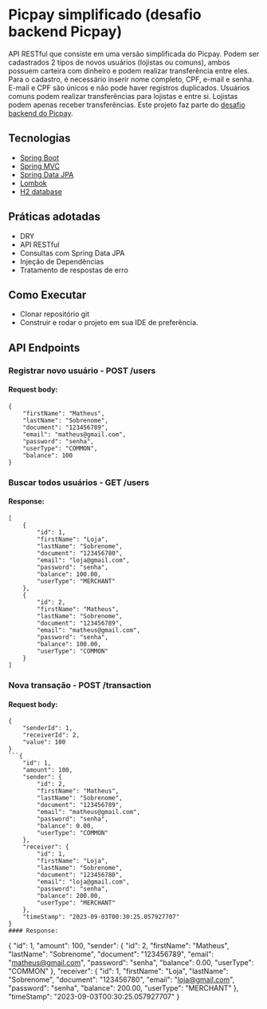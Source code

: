 # Picpay simplificado (desafio backend Picpay)


API RESTful que consiste em uma versão simplificada do Picpay. Podem ser cadastrados 2 tipos de novos usuários (lojistas ou comuns), ambos possuem carteira com dinheiro e podem realizar transferência entre eles. Para o cadastro, é necessário inserir nome completo, CPF, e-mail e senha. E-mail e CPF são únicos e não pode haver registros duplicados. Usuários comuns podem realizar transferências para lojistas e entre si. Lojistas podem apenas receber transferências. Este projeto faz parte do [desafio backend do Picpay](https://github.com/PicPay/picpay-desafio-backend).

## Tecnologias
 
- [Spring Boot](https://spring.io/projects/spring-boot)
- [Spring MVC](https://docs.spring.io/spring-framework/reference/web/webmvc.html)
- [Spring Data JPA](https://spring.io/projects/spring-data-jpa)
- [Lombok](https://projectlombok.org/)
- [H2 database](https://www.h2database.com/html/main.html)

## Práticas adotadas

- DRY
- API RESTful
- Consultas com Spring Data JPA
- Injeção de Dependências
- Tratamento de respostas de erro

## Como Executar

- Clonar repositório git
- Construir e rodar o projeto em sua IDE de preferência.


## API Endpoints

### Registrar novo usuário - POST /users
#### Request body:
```
{
    "firstName": "Matheus",
    "lastName": "Sobrenome",
    "document": "123456789",
    "email": "matheus@gmail.com",
    "password": "senha",
    "userType": "COMMON",
    "balance": 100
}
```
### Buscar todos usuários - GET /users
#### Response:
```
[
    {
        "id": 1,
        "firstName": "Loja",
        "lastName": "Sobrenome",
        "document": "123456780",
        "email": "loja@gmail.com",
        "password": "senha",
        "balance": 100.00,
        "userType": "MERCHANT"
    },
    {
        "id": 2,
        "firstName": "Matheus",
        "lastName": "Sobrenome",
        "document": "123456789",
        "email": "matheus@gmail.com",
        "password": "senha",
        "balance": 100.00,
        "userType": "COMMON"
    }
]
```

### Nova transação - POST /transaction
#### Request body:
```
{
    "senderId": 1,
    "receiverId": 2,
    "value": 100
}
```{
    "id": 1,
    "amount": 100,
    "sender": {
        "id": 2,
        "firstName": "Matheus",
        "lastName": "Sobrenome",
        "document": "123456789",
        "email": "matheus@gmail.com",
        "password": "senha",
        "balance": 0.00,
        "userType": "COMMON"
    },
    "receiver": {
        "id": 1,
        "firstName": "Loja",
        "lastName": "Sobrenome",
        "document": "123456780",
        "email": "loja@gmail.com",
        "password": "senha",
        "balance": 200.00,
        "userType": "MERCHANT"
    },
    "timeStamp": "2023-09-03T00:30:25.057927707"
}
#### Response:
```
{
    "id": 1,
    "amount": 100,
    "sender": {
        "id": 2,
        "firstName": "Matheus",
        "lastName": "Sobrenome",
        "document": "123456789",
        "email": "matheus@gmail.com",
        "password": "senha",
        "balance": 0.00,
        "userType": "COMMON"
    },
    "receiver": {
        "id": 1,
        "firstName": "Loja",
        "lastName": "Sobrenome",
        "document": "123456780",
        "email": "loja@gmail.com",
        "password": "senha",
        "balance": 200.00,
        "userType": "MERCHANT"
    },
    "timeStamp": "2023-09-03T00:30:25.057927707"
}
```
